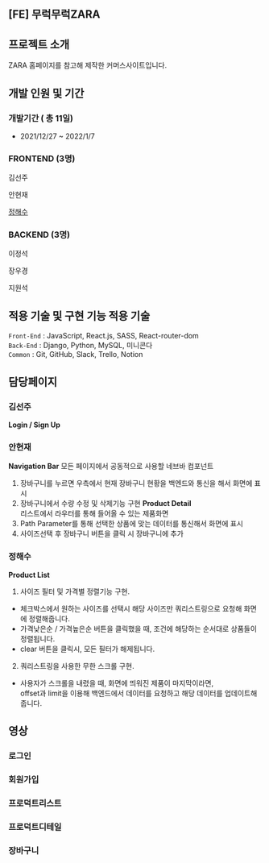 ## [FE] 무럭무럭ZARA

## 프로젝트 소개

ZARA 홈페이지를 참고해 제작한 커머스사이트입니다.

## 개발 인원 및 기간

### 개발기간 ( 총 11일)

- 2021/12/27 ~ 2022/1/7

### FRONTEND (3명)

김선주

안현재

<a href="https://github.com/wjdgotn77" > 정해수 </a>

### BACKEND (3명)

이정석

장우경

지원석

## 적용 기술 및 구현 기능 적용 기술

`Front-End` : JavaScript, React.js, SASS, React-router-dom </br>
`Back-End` : Django, Python, MySQL, 미니콘다 </br>
`Common` : Git, GitHub, Slack, Trello, Notion </br>

## 담당페이지

### 김선주
**Login / Sign Up**

### 안현재
**Navigation Bar**
모든 페이지에서 공동적으로 사용할 네브바 컴포넌트
1. 장바구니를 누르면 우측에서 현재 장바구니 현황을 백엔드와 통신을 해서 화면에 표시
2. 장바구니에서 수량 수정 및 삭제기능 구현
**Product Detail**</br>
리스트에서 라우터를 통해 들어올 수 있는 제품화면
1. Path Parameter를 통해 선택한 상품에 맞는 데이터를 통신해서 화면에 표시
2. 사이즈선택 후 장바구니 버튼을 클릭 시 장바구니에 추가

### 정해수
**Product List** </br>
 1. 사이즈 필터 및 가격별 정렬기능 구현.
   - 체크박스에서 원하는 사이즈를 선택시 해당 사이즈만 쿼리스트링으로 요청해 화면에 정렬해줍니다. </br>
   - 가격낮은순 / 가격높은순 버튼을 클릭했을 때, 조건에 해당하는 순서대로 상품들이 정렬됩니다. </br>
   - clear 버튼을 클릭시, 모든 필터가 해제됩니다.
 2. 쿼리스트링을 사용한 무한 스크롤 구현.
   - 사용자가 스크롤을 내렸을 때, 화면에 띄워진 제품이 마지막이라면, </br>
     offset과 limit을 이용해 백엔드에서 데이터를 요청하고 해당 데이터를 업데이트해줍니다.

## 영상

### 로그인

### 회원가입

### 프로덕트리스트

### 프로덕트디테일

### 장바구니
